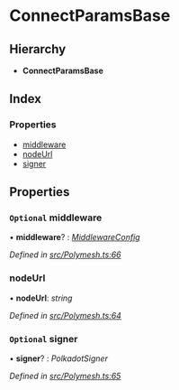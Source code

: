 # ConnectParamsBase

## Hierarchy

* **ConnectParamsBase**

## Index

### Properties

* [middleware](connectparamsbase.md#optional-middleware)
* [nodeUrl](connectparamsbase.md#nodeurl)
* [signer](connectparamsbase.md#optional-signer)

## Properties

### `Optional` middleware

• **middleware**? : [_MiddlewareConfig_](middlewareconfig.md)

_Defined in_ [_src/Polymesh.ts:66_](https://github.com/PolymathNetwork/polymesh-sdk/blob/bf2b7a12/src/Polymesh.ts#L66)

### nodeUrl

• **nodeUrl**: _string_

_Defined in_ [_src/Polymesh.ts:64_](https://github.com/PolymathNetwork/polymesh-sdk/blob/bf2b7a12/src/Polymesh.ts#L64)

### `Optional` signer

• **signer**? : _PolkadotSigner_

_Defined in_ [_src/Polymesh.ts:65_](https://github.com/PolymathNetwork/polymesh-sdk/blob/bf2b7a12/src/Polymesh.ts#L65)


